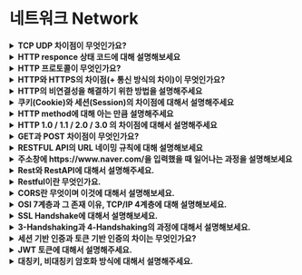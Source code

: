 # 네트워크 Network

<details>
<summary><strong>TCP UDP 차이점이 무엇인가요?</strong></summary>  
<hr>
<ul>
  <li>TCP는 연결형 서비스로 3-way handshaking 과정을 통해 연결을 설정하기 때문에 높은 신뢰성을 보장하지만, 속도가 비교적 느리다는 단점이 있습니다.</li>
  <li>UDP는 비연결형 서비스로 3-way handshaking을 사용하지 않기 때문에 신뢰성이 떨어지는 단점이 있지만, 데이터 수신 여부를 확인하지 않기 때문에 속도가 빠르다는 장점이 있습니다.</li>
</ul>
<hr>
</details>


<details>
<summary><strong>HTTP responce 상태 코드에 대해 설명해보세요</strong></summary>  
<hr>
<ul><li>상태코드는 클라이언트가 서버를 향해 보낸 리퀘스트의 결과가 어떻게 되었는지 알려주는 역할을 합니다.</li>
  <li>1XX 코드는 리퀘스트를 받아들여 처리중을 나타냅니다.</li>
  <li>2XX 코드는 리퀘스트를 정상적으로 처리했음을 의미합니다.</li>
  <li>3XX 코드는 리퀘스트를 완료하기 위해 추가 동작이 필요함을 의미합니다.</li>
  <li>4XX 코드는 클라이언트의 원인으로 에러가 발생했음을 의미합니다.</li>
  <li>5XX 코드는 서버의 원인으로 에러가 발생했음을 의미합니다.</li>
</ul>
<hr>
</details>


<details>
<summary><strong>HTTP 프로토콜이 무엇인가요?</strong></summary>  
<hr>
<ul><li>데이터를 주고받기 위한 프로토콜이며 서버/클라이언트 모델을 따릅니다.</li></ul>
<hr>
</details>


<details>
<summary><strong>HTTP와 HTTPS의 차이점(+ 통신 방식의 차이)이 무엇인가요?</strong></summary>  
<hr>
<ul><li>HTTP는 평문 데이터를 전송하는 프로토콜이기 때문에, HTTP로 중요한 정보를 주고 받으면 제 3자에 의해 조회될 수 있습니다. 이러한 문제를 해결하기 위해 HTTP에 암호화가 추가된 프로토콜이 HTTPS입니다.</li>
  <li>HTTP는 원래 TCP와 직접 통신했지만, HTTPS에서 HTTP는 SSL과 통신하고 SSL이 TCP와 통신함으로써 암호화와 증명서, 안전성 보호를 이용할 수 있게 됩니다.</li>
  </ul>
<hr>
</details>


<details>
<summary><strong>HTTP의 비연결성을 해결하기 위한 방법을 설명해주세요</strong></summary>  
<hr>
<ul>
  <li>이러한 문제를 해결하기 위한 방법으로 Cookie 가 있습니다. 서버로부터 받은 쿠키정보를 클라이언트에 저장하고 다음번에 클라이언트가 같은 서버로 리퀘스트를 보낼 때 자동으로 쿠키값을 넣어서 송신합니다. 서버는 클라이언트가 보낸 쿠키값으로 클라이언트를 확인하고 서버상의 기록을 찾아 이전 상태를 알수있습니다.</li>
  <li>비연결성으로 인한 문제 : Http는 stateless 프로토콜로 과거의 request&respond 상태를 관리하지 않습니다. 이에 과거의 상태를 근거로 현재의 리퀘스트를 처리하는 것은 불가능합니다. 예를 들면, 인증이 필요한 웹 페이지의 상태를 관리하지 않으면 새로운 페이지로 이동할 때 마다 로그인 정보를 보내야합니다.</li>
  </ul>
<hr>
</details>


<details>
<summary><strong>쿠키(Cookie)와 세션(Session)의 차이점에 대해서 설명해주세요</strong></summary>  
<hr>
<ul>
  <li>쿠키는 접속자의 컴퓨터에 저장하는 작은 기록 정보 파일입니다. HTTP에서 클라이언트의 상태 정보를 PC에 저장했다가 필요시 정보를 참조하거나 재사용할 수 있습니다. 세션은 일정 시간동안 같은 사용자로부터 들어오는 일련의 요구를 하나의 상태로 보고, 그 상태를 유지시키는 기술입니다. 방문자가 웹 서버에 접속해 있는 상태를 하나의 단위, 세션이라 하고 웹 서버에 저장합니다.</li>
  <li>속도는 쿠키가 세션보다 빠르지만, 보안은 세션이 더 뛰어납니다.</li>
  </ul>
<hr>
</details>


<details>
<summary><strong>HTTP method에 대해 아는 만큼 설명해주세요</strong></summary>  
<hr>
<ul>
  <li>HTTP method는 클라이언트가 서버에게 사용자 요청의 목적을 알리는 방법입니다.</li>
  <li>GET : 데이터 조회</li>
  <li>POST : 데이터 등록</li>
  <li>PUT : 데이터 변경</li>
  <li>PATCH : 일부 데이터 변경</li>
  <li>DELETE : 데이터 삭제</li>
  </ul>
<hr>
</details>


<details>
<summary><strong>HTTP 1.0 / 1.1 / 2.0 / 3.0 의 차이점에 대해서 설명해주세요</strong></summary>  
<hr>
<ul>
  <li>HTTP 1.0 : 기본적으로 한 열결당 하나의 요청을 처리하도록 설계되어 있습니다.</li><br>
  <li>HTTP 1.1 : 요청이 있을 때 마다 매번 TCP 연결을 하는 것이 아니라, keep-alive라는 옵션으로 여러 개의 파일을 송수신할 수 있도록 변화했습니다. (1.0에서도 keep-alive가 있었지만, 표준화가 되어있지 않았고 1.1부터 표준화가 되어 기본 옵션으로 설정)</li>
  <ul>
    <li>HOL Blocking : 같은 큐에 있는 패킷이 그 첫 번째 패킷에 의해 지연될 때 발생하는 성능 저하 현상 ex. 여러 개의 파일을 순차적으로 다운 받을 때, 첫 번째 파일의 다운로드 속도가 느려지면, 뒤의 다른 파일 속도도 느려짐.</li>
 </ul><br>
  <li>HTTP 2.0 : 그 전 버전보다 지연 시간을 줄이고 응답 시간을 빠르게 할 수 있고 멀티플렉싱, 헤더 압축, 서버 푸시, 요청의 우선순위 처리를 지원합니다.</li>
  <ul>
  <li>멀티플렉싱 : 여러 개의 스트림을 사용하여 송수신. 특정 스트림의 패킷이 손실되었더라도 해당 스트림에만 영향을 미치고 나머지 스트림은 멀쩡하게 동작 → HTTP/1.x에서 발생하는 문제인 HOL Blocking 해결</li>
  <li>헤더 압축 : HTTP/1.x에는 헤더의 크기가 큰 문제가 있었습니다. HTTP/2에서는 허프만 코딩 압축 알고리즘을 사용해서 헤더 압축</li>
  <li>서버 푸시 : 1.1버전에서는 클라이언트가 서버에 요청을 해야 파일을 다운로드받을 수 있었지만, 2 버전은 클라이언트 요청 없이 서버가 바로 리소스를 푸시할 수 있음 → html 파일 요청이 들어오면, 그 안에 들어있던 css파일을 서버에서 푸시하여 클라이언트에 먼저 줄 수 있음</li>
 </ul><br>
  <li>HTTP 3.0 : TCP 위에서 돌아가는 HTTP/2와 달리 HTTP/3는 QUIC라는 계층 위에서 돌아가며, TCP 기반이 아닌 UDP 기반으로 돌아갑니다. → 3way handshake 필요 없음</li>

 </ul>
<hr>
</details>


<details>
<summary><strong>GET과 POST 차이점이 무엇인가요?</strong></summary>  
<hr>
<ul>
  <li>GET은 데이터를 조회하기 위해 사용되는 방식으로 데이터를 헤더에 추가하여 전송하는 방식입니다. URL에 데이터가 노출되므로 보안적으로 중요한 데이터를 포함해서는 안됩니다.</li>
  <li>POST는 보통 데이터를 등록하기 위해 사용되는 방식으로 데이터를 바디에 추가하여 전송하는 방식입니다. URL에 데이터가 노출되지 않아 GET 보다는 안전합니다.</li>
  </ul>
<hr>
</details>


<details>
<summary><strong>RESTFUL API의 URL 네이밍 규칙에 대해 설명해보세요</strong></summary>  
<hr>
<ul>
  <li>소문자 사용</li>
  <li>언더바(_) 사용 금지 대신 하이픈(-) 사용</li>
  <li>URI의 마지막에는 슬래시를 포함하지 않음</li>
  <li>계층관계를 나타낼 때는 슬래시 구분자 사용</li>
  <li>파일 확장자를 URI에 포함시키지 않음</li>
  <li>전달하고자 하는 자원의 명사를 사용, 컨트롤 자원을 의미하는 경우 예외적으로 동사를 허용 → 자원의 행위는 HTTP Method를 사용</li>
  <li>클라이언트 또는 서버에서 관리하는 리소스는 복수형으로 표현, 인스턴스는 단수로 표현 (ex. /users/:userIdx, /users/photo)</li>
  </ul>
<hr>
</details>

<details>
<summary><strong>주소창에 https://www&#46;naver&#46;com/을 입력했을 때 일어나는 과정을 설명해보세요</strong></summary>  
<hr>
  <ol>
    <li>사용자가 브라우저에 URL(www&#46;naver&#46;com)을 입력</li>
    <li>DNS 서버에 도메인 네임으로 서버의 진짜 주소를 찾음</li>
    <li>HTTP 프로토콜을 사용하여 HTTP 요청 메세지를 생성</li>
    <li>TCP/IP 연결을 통해 HTTP요청이 서버로 전송</li>
    <li>서버는 HTTP 프로토콜을 활용해 HTTP 응답 메세지를 생성</li>
    <li>TCP/IP 연결을 통해 요청한 컴퓨터로 전송</li>
    <li>도착한 HTTP 응답 메세지는 웹 페이지 데이터로 변환되고, 웹 브라우저에 의해 출력</li>
  </ol>
<hr>
</details>

<details>
<summary><strong>Rest와 RestAPI에 대해서 설명해주세요.</strong></summary>  
<hr>
<ul>
  <li>Rest
    <ul>
      <li>자원을 이름(자원의 표현)으로 구분하여 해당 자원의 상태(정보)를 주고 받는 모든 것</li>
      <li>HTTP URI(Uniform Resource Identifier)를 통해 자원(Resource)을 명시하고, HTTP Method(POST, GET, PUT, DELETE)를 통해 해당 자원에 대한 CRUD Operation을 적용하는 것을 의미</li>
    </ul>
  </li>
  
  <li>RestAPI
    <ul>
      <li>REST 기반으로 서비스 API를 구현한 것</li>
    </ul>
  </li>
</ul>
<hr>
</details>

<details>
<summary><strong>Restful이란 무엇인가요.</strong></summary>  
<hr>
<ul>
  <li>REST API의 설계 규칙에 따라 웹 서비스를 제공할 때, RESTful 하다고 할 수 있다.</li>
  <li>Restful 하지 못한 경우
    <ul>
      <li>CRUD 기능을 모두 POST로만 처리하는 API</li>
      <li>route에 resource, id 외의 정보가 들어가는 경우 (/students/updateName)</li>
    </ul>
  </li>
</ul>
<hr>
</details>

<details>
<summary><strong>CORS란 무엇이며 이것에 대해서 설명해보세요.</strong></summary>  
<hr>
<ul>
  <li>Cross Origin Resource Sharing</li>
  <li>출처(Origin)가 다를 때, 보안상의 이유로 HTTP 요청을 제한하는데, CORS는 추가 HTTP 헤더를 사용하여, 현재 실행 중인 웹 애플리케이션이 아닌 다른 출처의 자원에 접근할 수 있는 권한을 부여하도록 브라우저에 알려주는 것</li>
  <li>출처가 다르다는 것은 dominA.com에서 domainB.com의 자원을 요청하는 것으로, 프론트단에서 서버로 HTTP 요청을 보낼 때 흔히 볼 수 있다.</li>
</ul>
<hr>
</details>

<details>
<summary><strong>OSI 7계층과 그 존재 이유, TCP/IP 4계층에 대해 설명해보세요.</strong></summary>  
<hr>
<ul>
  <li>OSI 7계층
    <ol>
      <li>1계층 - 물리 계층 (Physical Layer)
        <ul>
          <li>물리 계층은 전기적, 기계적 기능적인 특성을 이용해서 장비로 데이터를 전송</li>
          <li>물리 계층에서 사용되는 통신 단위는 Bit로 1(On)과 0(Off)으로 나타낸다.</li>
          <li>물리 계층에서는 단지 데이터를 전달만 한다.</li>
          <li>전송할 때(또는 받을 때) 데이터가 무엇인지, 어떤 에러가 있는지 등에는 전혀 신경 쓰지 않는다. 정말 단순하게 데이터를 전기적인 신호로 변환해서 주고받는 기능만 할 뿐이다. 결국 물리 계층은 어떤 에러가 있는지 전혀 관여하지 않는다.</li>
          <li>PDU : 비트(Bit) / 프로토콜 : Modem, Cable, Fiber, RS-232C</li>
          <li>대표장비 : 허브, 리피터</li>
        </ul>
      </li>
      <li>2 계층 - 데이터 링크 계층 (Data Link Layer)
        <ul>
          <li>링크 계층은 네트워크 기기들 사이의 데이터를 전송하는 역할</li>
          <li>물리적인 연결을 통해 오류와 흐름을 관리하며 인접한 두 장치의 신뢰성 있는 정보 전송을 담당한다.</li>
          <li>프레임(Frame) 단위의 PDU, MAC주소와 제어정보를 전송, 헤더를 통해 캡슐화 또는 캡슐화 해제</li>
          <li>결국 링크 계층은 에러검출 / 재전송 / 흐름제어 역할을 한다.</li>
          <li>PDU : 프레임(Frame) / 프로토콜 : 이더넷, MAC, PPP, ATM, LAN, wifi</li>
          <li>대표장비 : 브릿지, 스위치</li>
        </ul>
      </li>
      <li>3 계층 - 네트워크 계층(Network Layer)
        <ul>
          <li>경로를 선택하고 주소를 정하고 경로에 따라 패킷을 전달해주는 것이 네트워크 계층의 역할</li>
          <li>네트워크 계층에는 데이터를 목적지까지 안전하고 빠르게 전달하는 라우팅 기능이 있다.</li>
          <li>패킷(Packet)단위의 PDU, 패킷은 목적지까지 경로를 설정, 헤더를 통해 캡슐화 또는 캡슐화 해제</li>
          <li>결국 네트워크 계층은 주소 부여(IP) / 경로 설정(Route) 역할을 한다.</li>
          <li>PDU : 패킷(Packet) / 프로토콜 : IP, ICMP 등</li>
          <li>대표장비 : 라우터, L3 스위치</li>
        </ul>
      </li>
      <li>4 계층 - 전송 계층(Transport Layer)
        <ul>
          <li>전송 계층은 통신을 활성화하기 위한 계층</li>
          <li>양 끝단(End-to-End)의 사용자들이 신뢰성있고 정확한 데이터를 주고 받게 해주는 역할</li>
          <li>데이터 전송을 위해 Port번호가 사용된다.</li>
          <li>세그먼트(Segement)단위의 PDU, 종단 간의 에러복구와 흐름제어 담당, 헤더를 통해 캡슐화 및 캡슐화 해제</li>
          <li>전송 계층은 패킷 생성(Assembly/Sequencing/Deassembly/Error detection/Request repeat/Flow control) 및 전송 역할을 한다.</li>
          <li>PDU : 세그먼트(Segment) / 프로토콜 : TCP, UDP, ARP, RTP</li>
          <li>대표장비 : 게이트웨이, L4 스위치</li>
        </ul>
      </li>
      <li>5 계층 - 세션 계층(Session Layer)
        <ul>
          <li>통신 세션을 구성하는 계층으로, 포트(Port) 기반으로 연결한다.</li>
          <li>연결 세션에서 데이터 교환과 에러 발생 시의 복구를 관리. 즉, 논리적인 연결을 담당</li>
          <li>통신장치 간 상호 작용 및 동기화를 제공한다.</li>
          <li>헤더를 통해 캡슐화 및 캡슐화 해제</li>
          <li>세션 계층은 통신을 하기 위한 세션을 확립 / 유지 / 중단 역할을 한다.</li>
          <li>PDU : 데이터(Data) / 프로토콜 : NetBIOS, SSH, TLS</li>
        </ul>
      </li>
      <li>6 계층 - 표현 계층(Presentation Layer)
        <ul>
          <li>표현 계층은 코드 간의 번역을 담당하여 사용자 시스템에서 데이터의 형식상 차이를 다루는 부담을 응용 계층으로부터 덜어준다.</li>
          <li>MIME 인코딩이나 암호화 등의 동작이 표현 계층에서 이루어짐 (해당 데이터가 TEXT인지, 그림인지, GIF인지 JPG인지의 구분 등이 표현 계층의 몫)</li>
          <li>표현 계층은 사용자의 명령어를 완성 및 결과 표현하며, 압축 / 암호화 역할을 한다.</li>
          <li>PDU : 데이터(Data) / 프로토콜 : JPG, MPEG, SMB, AFP</li>
        </ul>
      </li>
      <li>7 계층 - 응용 계층(Application Layer)
        <ul>
          <li>응용 계층은 사용자와 바로 연결되어 있으며 응용 SW를 도와주는 계층이다.</li>
          <li>사용자로부터 정보를 입력받아 하위 계층으로 전달하고 하위 계층에서 전송한 데이터를 사용자에게 전달한다.</li>
          <li>사용자와 가장 밀접한 계층, 인터페이스(Interface) 역할</li>
          <li>파일 전송, DB, 메일 전송 등 여러가지 응용 서비스를 연결해주는 역할을 한다.</li>
          <li>응용 계층은 응용 프로세스와 직접 관계하여 일반적인 응용서비스를 수행한다.</li>
          <li>PDU : 데이터(Data) / 프로토콜 : DHCP, DNS, FTP, HTTP</li>
        </ul>
      </li>
    </ol>
  </li>
  <li>OSI 7계층 존재 이유
    <ul>
      <li>통신이 일어나는 과정을 단계 별로 파악할 수 있기 때문</li>
      <li>7단계 중 특정한 곳에 이상이 생기면 다른 단계의 장비 및 소프트웨어를 건드리지 않고 이상이 생긴 단계만 고칠 수 있다.</li>
      <li>표준화를 통해 장비별 이질적인 포트, 프로토콜을 구별</li>
      <li>OSI 계층별 기능과 통신의 과정을 정립하여 교육하기 위한 목적</li>
    </ul>
  </li>
  <li>TCP/IP 4계층
    <ol>
      <li>L1 네트워크 연결 계층(Network Access Layer/Network Interface Layer)
        <ul>
          <li>데이터 단위: 프레임</li>
          <li>전송 주소: MAC</li>
          <li>물리적으로 데이타가 네트워크를 통해 어떻게 전송되는지를 정의</li>
          <li>논리주소(IP주소 등)가 아닌 물리주소(예. MAC주소(Media Access Control Address))을 참조해 장비간 전송</li>
          <li>기본적으로 에러검출/패킷의 프레임화 담당</li>
          <li>예시: MAC, LAN, 패킷망 등에 사용되는 것, Ethernet, PPP, Token Ring 등</li>
        </ul>
      </li>
      <li>L2 인터넷 계층(Internet Layer)
        <ul>
          <li>데이터 단위: 패킷</li>
          <li>전송 주소: IP</li>
          <li>네트워크상 최종 목적지까지 정확하게 연결되도록 연결성을 제공 및 IP 할당</li>
          <li>라우팅(Routing)기능, 즉 경로 설정 기능을 처리</li>
          <li>예시: IP, ARP, ICMP, RARP, OSPF</li>
        </ul>
      </li>
      <li>L3 전송 계층(Transport Layer)
        <ul>
          <li>데이터 단위: Segment</li>
          <li>전송 주소: Port</li>
          <li>통신 노드 간의 연결 제어 및 자료 송수신을 담당</li>
          <li>애플리케이션 계층의 세션과 데이터그램 통신서비스 제공</li>
          <li>예시: TCP, UDP, RTP, RTCP 등</li>
        </ul>
      </li>
      <li>L4 응용 계층(Application Layer)
        <ul>
          <li>데이터 단위: Data/Message</li>
          <li>사용자와 가장 가까운 계층으로 사용자가 소프트웨어 application과 소통할 수 있게 해준다</li>
          <li>응용프로그램(application)들이 데이터를 교환하기 위해 사용되는 프로토콜</li>
          <li>애사용자 응용프로그램 인터페이스를 담당</li>
          <li>예시: 파일 전송, 이메일, FTP, HTTP, SSH, Telnet, DNS, SMTP 등</li>
        </ul>
      </li>
    </ol>
  </li>
</ul>
<hr>
</details>

<details>
<summary><strong>SSL Handshake에 대해서 설명해보세요.</strong></summary>  
<hr>
<ol>
  <li>Client -> Server
    <ul>
      <li>Client hello 라고 불린다. 다음과 같은 데이터를 서버에 전송한다.</li>
      <li>클라이언트가 생성한 랜덤 데이터</li>
      <li>클라이언트가 지원하는 암호화 방식</li>
      <li>Session Id (이미 SSL handshake를 한번 완료했다면, 기존 session 재활용)</li>
    </ul>
  </li>
  <li>Server -> Client
    <ul>
      <li>Server hello 라고 불린다. 다음과 같은 데이터를 클라이언트에 전송한다.</li>
      <li>서버가 생성한 랜덤 데이터</li>
      <li>서버가 선택한 암호화 방식</li>
      <li>CA의 비밀키로 암호화 된 SSL 인증서</li>
    </ul>
  </li>
  <li>Client -> Server
    <ul>
      <li>클라이언트는 먼저 인증서를 발행한 CA를 신뢰할 수 있는지 판단한다. (갖고 있는 CA 리스트와 비교)</li>
      <li>진짜 그 CA가 발행한 인증서가 맞는지 확인한다.
        <ol>
          <li>기존에 갖고 있는 CA의 공개키를 사용해 인증서를 복호화 한다.</li>
          <li>복호화에 성공한다면, 신뢰 할 수 있는 CA가 보증한 서버임을 확신할 수 있다.</li>
          <li>공개키 방식을 거꾸로 사용해 Authentication에 활용했다고 할 수 있다.</li>
        </ol>
      </li>
      <li>이후 Client hello 의 랜덤 데이터와 Server hello 의 랜덤 데이터를 조합하여 pre master key 생성한다.</li>
      <li>pre master key를 암호화(인증서에 포함된 서버측 공개키 사용)하여 서버에 전송한다.</li>
    </ul>
  </li>
  <li>Pre master key를 session key로 변환
    <ul>
      <li>서버는 자신의 비밀키로 전달받은 pre master key를 복호화한다.</li>
      <li>클라이언트와 서버 모두 일련의 과정을 거쳐 세션 키를 획득한다. (pre master key -> master key -> session key)</li>
      <li>이후 세션 키를 대칭키로 사용해 데이터를 암호화 하여 클라이언트-서버 통신이 이루어진다.</li>
    </ul>
  </li>
  <li>Handshake 종료</li>  
</ol>
<hr>
</details>

<details>
<summary><strong>3-Handshaking과 4-Handshaking의 과정에 대해서 설명해보세요.</strong></summary>  
<hr>
<ol>
  <li>3-Handshaking
    <ul>
      <li>TCP 네트워크에서 통신을 하는 장치가 서로 연결이 잘 되었는지 확인하는 방법</li>
      <li>송신자와 수신자는 총 3번에 걸쳐 데이터를 주고 받으며 통신이 가능한 상태인지 확인</li>
    </ul>
  </li>
  <li>4-Handshaking
    <ul>
      <li>TCP 네트워크에서 통신 하는 장치의 연결을 해제하는 방법</li>
      <li>송신자와 수신자는 총 4번에 걸쳐 데이터를 주고 받으며 연결 끊음</li>
    </ul>
  </li>
</ol>
<hr>
</details>

<details>
<summary><strong>세션 기반 인증과 토큰 기반 인증의 차이는 무엇인가요?</strong></summary>  
<hr>
<ul>
  <li>세션 기반 인증은 클라이언트로부터 요청을 받으면 클라이언트의 상태 정보를 저장하므로 Stateful한 구조를 가진다.</li>
  <li>토큰 기반 인증은 상태 정보를 서버에 저장하지 않으므로 Stateless한 구조를 가진다.</li>
</ul>
<hr>
</details>

<details>
<summary><strong>JWT 토큰에 대해서 설명해주세요.</strong></summary>  
<hr>
<ul>
  <li>JWT는 JSON 포맷을 이용하는 Claim 기반의 웹 토큰이며, 토큰 자체를 정보로 사용하는 Self-Contained 방식으로 정보를 안전하게 전달</li>
  <li>JWT는 헤더(Header), 내용(Payload), 서명(Signature)로 구성되며, 각 파트를 점(.)으로 구분
    <ul>
      <li>헤더(Header) : 토큰의 타입과 해시 암호화 알고리즘(방식지정)으로 이루어져 있다.</li>
      <li>내용(Payload) : 토큰에 사용자가 담고자 하는 정보를 담는다. 내용에는 Claim이 담겨있고, JSON(Key/Value)형태의 한 쌍으로 이루어져 있다.</li>
      <li>서명(Signature) : 토큰을 인코딩하거나 유효성 검증할 때 사용하는 고유한 암호화 코드이다. 헤더와 내용의 값을 인코딩한다.</li>
    </ul>
  </li>
</ul>
<hr>
</details>

<details>
<summary><strong>대칭키, 비대칭키 암호화 방식에 대해서 설명해주세요.</strong></summary>  
<hr>
<ul>
  <li>대칭키와 비대칭키는 양방향 암호화 방식</li>
  <li>대칭키
    <ul>
      <li>대칭키는 암호화와 복호화에 같은 암호 키를 쓰는 알고리즘</li>
      <li>이는 중간에 누군가 암호 키를 가로채면 암호화된 정보가 유출될 수 있다는 단점이 있는데, 이런 문제를 보완한 새로운 방식이 비대칭키(공개키)</li>
    </ul>
  </li>
  <li>비대칭키
    <ul>
      <li>비대칭키는 암호화와 복호화할 때 키를 서로 다른 키로 사용하는 암호화 알고리즘</li>
      <li>타인에게 절대 노출되어서는 안되는 개인키(private key)와 공개적으로 개방되어 있는 공개키(public key)를 쌍으로 이룬 형태</li>
    </ul>
  </li>
</ul>
<hr>
</details>
